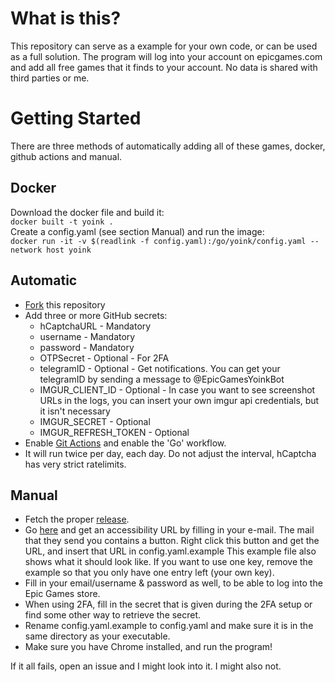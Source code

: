 # What is this?
This repository can serve as a example for your own code, or can be used as a full solution.
The program will log into your account on epicgames.com and add all free games that it finds to your account.
No data is shared with third parties or me.
# Getting Started
There are three methods of automatically adding all of these games, docker, github actions and manual.
## Docker
Download the docker file and build it:  
`docker built -t yoink .`  
Create a config.yaml (see section Manual) and run the image:  
`docker run -it -v $(readlink -f config.yaml):/go/yoink/config.yaml --network host yoink`  
## Automatic
- [Fork](https://github.com/hb0nes/epic-store-free-games-snatcher/fork)  this repository
- Add three or more GitHub secrets:
  - hCaptchaURL - Mandatory
  - username - Mandatory
  - password - Mandatory
  - OTPSecret - Optional - For 2FA
  - telegramID - Optional - Get notifications. You can get your telegramID by sending a message to @EpicGamesYoinkBot
  - IMGUR_CLIENT_ID - Optional - In case you want to see screenshot URLs in the logs, you can insert your own imgur api credentials, but it isn't necessary
  - IMGUR_SECRET - Optional
  - IMGUR_REFRESH_TOKEN - Optional
- Enable [Git Actions](https://docs.github.com/en/free-pro-team@latest/actions/managing-workflow-runs/disabling-and-enabling-a-workflow) and enable the 'Go' workflow.
- It will run twice per day, each day. Do not adjust the interval, hCaptcha has very strict ratelimits.
## Manual
- Fetch the proper [release](https://github.com/hb0nes/epic-store-free-games-snatcher/releases).
- Go [here](https://dashboard.hcaptcha.com/signup?type=accessibility) and get an accessibility URL by filling in your e-mail. The mail that they send you contains a button.
Right click this button and get the URL, and insert that URL in config.yaml.example
This example file also shows what it should look like. If you want to use one key, remove the example so that you only have one entry left (your own key).
- Fill in your email/username & password as well, to be able to log into the Epic Games store.
- When using 2FA, fill in the secret that is given during the 2FA setup or find some other way to retrieve the secret.
- Rename config.yaml.example to config.yaml and make sure it is in the same directory as your executable.
- Make sure you have Chrome installed, and run the program!

If it all fails, open an issue and I might look into it.
I might also not.
